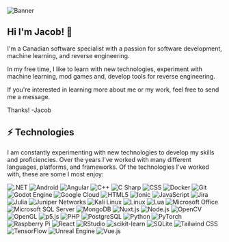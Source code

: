 ![Banner](https://pbs.twimg.com/profile_banners/1300612222893330432/1599147530/1500x500)
## Hi I'm Jacob! 💬
I'm a Canadian software specialist with a passion for software development, machine learning, and reverse engineering. 

In my free time, I like to learn with new technologies, experiment with machine learning, mod games and, develop tools for reverse engineering. 

If you're interested in learning more about me or my work, feel free to send me a message. 

Thanks!
-Jacob 

## ⚡ Technologies
I am constantly experimenting with new technologies to develop my skills and proficiencies. Over the years I've worked with many different languages, platforms, and frameworks. Of the technologies I've worked with, these are some I most enjoy:

![.NET](https://img.shields.io/badge/-.NET-512BD4?style=for-the-badge&logoColor=white&logo=.NET)
![Android](https://img.shields.io/badge/-Android-3DDC84?style=for-the-badge&logoColor=white&logo=Android)
![Angular](https://img.shields.io/badge/-Angular-DD0031?style=for-the-badge&logoColor=white&logo=Angular)
![C++](https://img.shields.io/badge/-C/C++-00599C?logo=c&style=for-the-badge&logoColor=white)
![C Sharp](https://img.shields.io/badge/-C%20Sharp-239120?style=for-the-badge&logoColor=white&logo=C%20Sharp)
![CSS](https://img.shields.io/badge/-CSS-1572B6?style=for-the-badge&logoColor=white&logo=CSS)
![Docker](https://img.shields.io/badge/-Docker-2496ED?style=for-the-badge&logoColor=white&logo=Docker)
![Git](https://img.shields.io/badge/-Git-F05032?style=for-the-badge&logoColor=white&logo=Git)
![Godot Engine](https://img.shields.io/badge/-Godot%20Engine-478CBF?style=for-the-badge&logoColor=white&logo=Godot%20Engine)
![Google Cloud](https://img.shields.io/badge/-Google%20Cloud-4285F4?style=for-the-badge&logoColor=white&logo=Google%20Cloud)
![HTML5](https://img.shields.io/badge/-HTML5-E34F26?style=for-the-badge&logoColor=white&logo=HTML5)
![Ionic](https://img.shields.io/badge/-Ionic-3880FF?style=for-the-badge&logoColor=white&logo=Ionic)
![JavaScript](https://img.shields.io/badge/-JavaScript-F7DF1E?style=for-the-badge&logoColor=white&logo=JavaScript)
![Jira](https://img.shields.io/badge/-Jira-0052CC?style=for-the-badge&logoColor=white&logo=Jira)
![Julia](https://img.shields.io/badge/-Julia-9558B2?style=for-the-badge&logoColor=white&logo=Julia)
![Juniper Networks](https://img.shields.io/badge/-Juniper%20Networks-84B135?style=for-the-badge&logoColor=white&logo=Juniper%20Networks)
![Kali Linux](https://img.shields.io/badge/-Kali%20Linux-557C94?style=for-the-badge&logoColor=white&logo=Kali%20Linux)
![Linux](https://img.shields.io/badge/-Linux-FCC624?style=for-the-badge&logoColor=white&logo=Linux)
![Lua](https://img.shields.io/badge/-Lua-2C2D72?style=for-the-badge&logoColor=white&logo=Lua)
![Microsoft Office](https://img.shields.io/badge/-Microsoft%20Office-D83B01?style=for-the-badge&logoColor=white&logo=Microsoft%20Office)
![Microsoft SQL Server](https://img.shields.io/badge/-Microsoft%20SQL%20Server-CC2927?style=for-the-badge&logoColor=white&logo=Microsoft%20SQL%20Server)
![MongoDB](https://img.shields.io/badge/-MongoDB-47A248?style=for-the-badge&logoColor=white&logo=MongoDB)
![Nuxt.js](https://img.shields.io/badge/-Nuxt.js-00DC82?style=for-the-badge&logoColor=white&logo=Nuxt.js)
![Node.js](https://img.shields.io/badge/-Node.js-339933?style=for-the-badge&logoColor=white&logo=Node.js)
![OpenCV](https://img.shields.io/badge/-OpenCV-5C3EE8?style=for-the-badge&logoColor=white&logo=OpenCV)
![OpenGL](https://img.shields.io/badge/-OpenGL-5586A4?style=for-the-badge&logoColor=white&logo=OpenGL)
![p5.js](https://img.shields.io/badge/-p5.js-ED225D?style=for-the-badge&logoColor=white&logo=p5.js)
![PHP](https://img.shields.io/badge/-PHP-777BB4?style=for-the-badge&logoColor=white&logo=PHP)
![PostgreSQL](https://img.shields.io/badge/-PostgreSQL-4169E1?style=for-the-badge&logoColor=white&logo=PostgreSQL)
![Python](https://img.shields.io/badge/-Python-3776AB?style=for-the-badge&logoColor=white&logo=Python)
![PyTorch](https://img.shields.io/badge/-PyTorch-EE4C2C?style=for-the-badge&logoColor=white&logo=PyTorch)
![Raspberry Pi](https://img.shields.io/badge/-Raspberry%20Pi-A22846?style=for-the-badge&logoColor=white&logo=Raspberry%20Pi)
![React](https://img.shields.io/badge/-React-61DAFB?style=for-the-badge&logoColor=white&logo=React)
![RStudio](https://img.shields.io/badge/-RStudio-75AADB?style=for-the-badge&logoColor=white&logo=RStudio)
![scikit-learn](https://img.shields.io/badge/-scikitlearn-F7931E?style=for-the-badge&logoColor=white&logo=scikitlearn)
![SQLite](https://img.shields.io/badge/-SQLite-003B57?style=for-the-badge&logoColor=white&logo=SQLite)
![Tailwind CSS](https://img.shields.io/badge/-Tailwind%20CSS-06B6D4?style=for-the-badge&logoColor=white&logo=Tailwind%20CSS)
![TensorFlow](https://img.shields.io/badge/-TensorFlow-FF6F00?style=for-the-badge&logoColor=white&logo=TensorFlow)
![Unreal Engine](https://img.shields.io/badge/-Unreal%20Engine-0E1128?style=for-the-badge&logoColor=white&logo=Unreal%20Engine)
![Vue.js](https://img.shields.io/badge/-Vue.js-4FC08D?style=for-the-badge&logoColor=white&logo=Vue.js)
